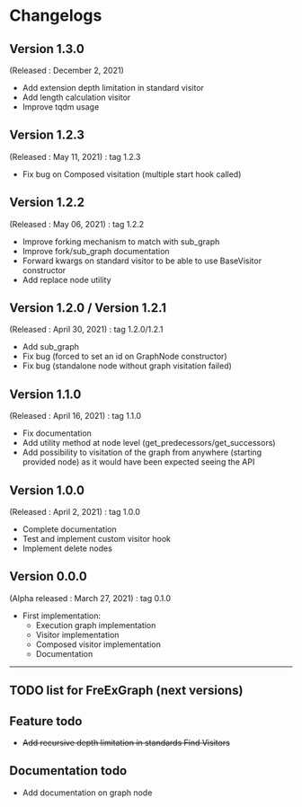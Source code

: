 # Changelogs

## Version 1.3.0
(Released : December 2, 2021)
* Add extension depth limitation in standard visitor
* Add length calculation visitor
* Improve tqdm usage

## Version 1.2.3
(Released : May 11, 2021) : tag 1.2.3
* Fix bug on Composed visitation (multiple start hook called)

## Version 1.2.2
(Released : May 06, 2021) : tag 1.2.2
* Improve forking mechanism to match with sub_graph
* Improve fork/sub_graph documentation
* Forward kwargs on standard visitor to be able to use BaseVisitor constructor
* Add replace node utility

## Version 1.2.0 / Version 1.2.1
(Released : April 30, 2021) : tag 1.2.0/1.2.1
* Add sub_graph
* Fix bug (forced to set an id on GraphNode constructor)
* Fix bug (standalone node without graph visitation failed)
	
## Version 1.1.0
(Released : April 16, 2021) : tag 1.1.0
* Fix documentation
* Add utility method at node level (get_predecessors/get_successors)
* Add possibility to visitation of the graph from anywhere (starting provided node) as it would have been expected seeing the API

## Version 1.0.0 
(Released : April 2, 2021) : tag 1.0.0
* Complete documentation
* Test and implement custom visitor hook
* Implement delete nodes

## Version 0.0.0
(Alpha released : March 27, 2021) : tag 0.1.0
* First implementation: 
    * Execution graph implementation
    * Visitor implementation
    * Composed visitor implementation
    * Documentation
    

---

## TODO list for FreExGraph (next versions)

## Feature todo

* ~~Add recursive depth limitation in standards Find Visitors~~

## Documentation todo

* Add documentation on graph node
